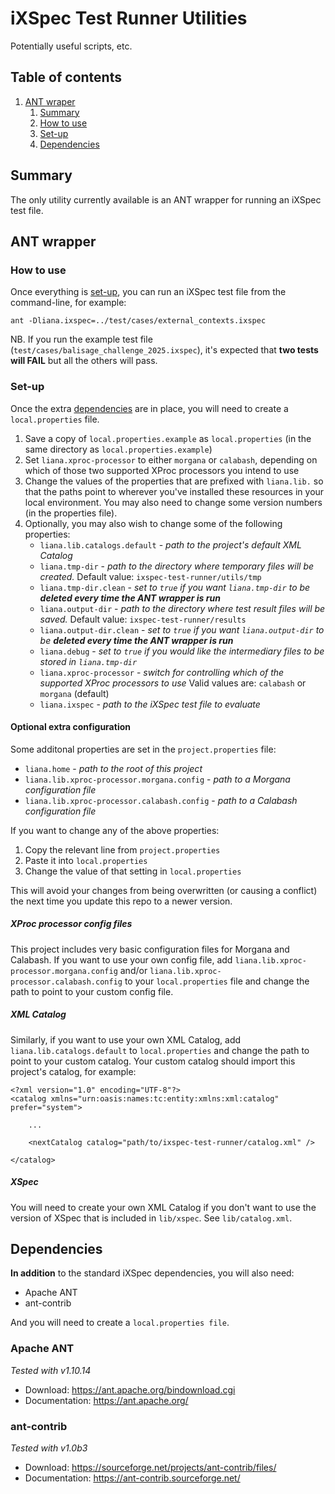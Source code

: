 # iXSpec Test Runner Utilities

Potentially useful scripts, etc.

## Table of contents
1. [ANT wraper](#ant)
	1. [Summary](#summary)
	1. [How to use](#how-to-use)
	1. [Set-up](#set-up)
	1. [Dependencies](#dependencies)

## Summary

The only utility currently available is an ANT wrapper for running an iXSpec test file.

## ANT wrapper <a id="ant"></a>

### How to use <a id="how-to-use"></a>

Once everything is [set-up](#set-up), you can run an iXSpec test file from the command-line, for example:

```
ant -Dliana.ixspec=../test/cases/external_contexts.ixspec
```

NB. If you run the example test file (`test/cases/balisage_challenge_2025.ixspec`), it's expected that **two tests will FAIL** but all the others will pass. 

### Set-up <a id="set-up"></a>

Once the extra [dependencies](#dependencies) are in place, you will need to create a `local.properties` file.

1. Save a copy of `local.properties.example` as `local.properties` (in the same directory as `local.properties.example`)
1. Set `liana.xproc-processor` to either `morgana` or `calabash`, depending on which of those two supported XProc processors you intend to use
1. Change the values of the properties that are prefixed with `liana.lib.` so that the paths point to wherever you've installed these resources in your local environment.  You may also need to change some version numbers (in the properties file).
1. Optionally, you may also wish to change some of the following properties:
    * `liana.lib.catalogs.default` - _path to the project's default XML Catalog_
    * `liana.tmp-dir` - _path to the directory where temporary files will be created._ Default value: `ixspec-test-runner/utils/tmp`
    * `liana.tmp-dir.clean` - _set to `true` if you want `liana.tmp-dir` to be **deleted every time the ANT wrapper is run**_
    * `liana.output-dir` - _path to the directory where test result files will be saved._ Default value: `ixspec-test-runner/results`
    * `liana.output-dir.clean` - _set to `true` if you want `liana.output-dir` to be **deleted every time the ANT wrapper is run**_
    * `liana.debug` - _set to `true` if you would like the intermediary files to be stored in `liana.tmp-dir`_
    * `liana.xproc-processor` - _switch for controlling which of the supported XProc processors to use_ Valid values are: `calabash` or `morgana` (default)
 	* `liana.ixspec` - _path to the iXSpec test file to evaluate_


#### Optional extra configuration

Some additonal properties are set in the `project.properties` file:
* `liana.home` - _path to the root of this project_
* `liana.lib.xproc-processor.morgana.config` - _path to a Morgana configuration file_ 
* `liana.lib.xproc-processor.calabash.config` - _path to a Calabash configuration file_

If you want to change any of the above properties:
1. Copy the relevant line from `project.properties`
1. Paste it into `local.properties`
1. Change the value of that setting in `local.properties`

This will avoid your changes from being overwritten (or causing a conflict) the next time you update this repo to a newer version. 

##### XProc processor config files

This project includes very basic configuration files for Morgana and Calabash. If you want to use your own config file, add `liana.lib.xproc-processor.morgana.config` and/or `liana.lib.xproc-processor.calabash.config` to your `local.properties` file and change the path to point to your custom config file.

##### XML Catalog

Similarly, if you want to use your own XML Catalog, add `liana.lib.catalogs.default` to `local.properties` and change the path to point to your custom catalog. Your custom catalog should import this project's catalog, for example:
```
<?xml version="1.0" encoding="UTF-8"?>
<catalog xmlns="urn:oasis:names:tc:entity:xmlns:xml:catalog" prefer="system">
	
	...
	
	<nextCatalog catalog="path/to/ixspec-test-runner/catalog.xml" />
	
</catalog>
```

##### XSpec

You will need to create your own XML Catalog if you don't want to use the version of XSpec that is included in `lib/xspec`.  See `lib/catalog.xml`.

## Dependencies <a id="dependencies"></a>

**In addition** to the standard iXSpec dependencies, you will also need:

* Apache ANT
* ant-contrib

And you will need to create a `local.properties file`.

### Apache ANT

_Tested with v1.10.14_

* Download: https://ant.apache.org/bindownload.cgi
* Documentation: https://ant.apache.org/

### ant-contrib

_Tested with v1.0b3_

* Download: https://sourceforge.net/projects/ant-contrib/files/
* Documentation: https://ant-contrib.sourceforge.net/